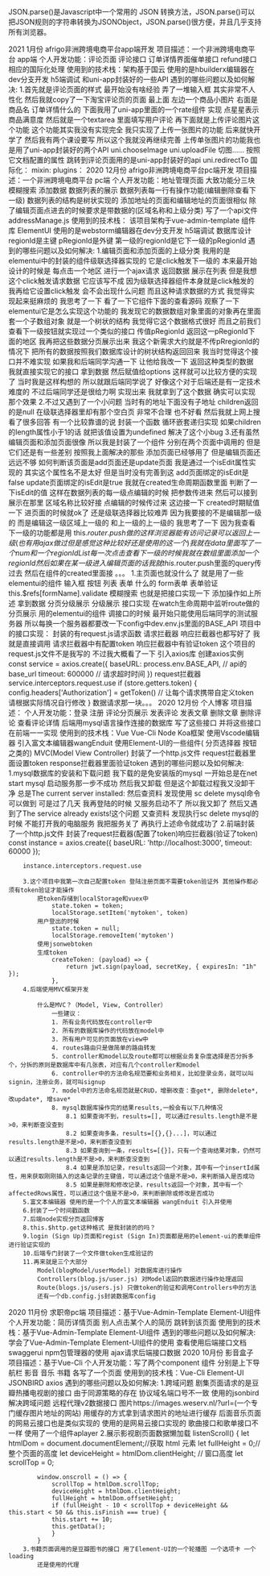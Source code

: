 JSON.parse()是Javascript中一个常用的 JSON 转换方法，JSON.parse()可以把JSON规则的字符串转换为JSONObject，JSON.parse()很方便，并且几乎支持所有浏览器。

2021 1月份
afrigo非洲跨境电商平台app端开发
    项目描述：一个非洲跨境电商平台 app端 
    个人开发功能：评论页面 评论接口 订单详情界面催单接口 refund接口 相应的国际化处理
    使用到的技术栈：架构基于国云 使用的是hbuilderx编辑器在dev分支开发 h5端调试 和uni-app封装好的一些API 
    遇到的哪些问题以及如何解决:
        1.首先就是评论页面的样式 最开始没有啥经验 弄了一堆输入框
            其实非常不人性化 然后我就copy了一下淘宝评论页的页面
            最上面 左边一个商品小图片 右面是商品名 订单详情什么的
            下面我用了uni-app里面的一个rate组件 实现 点星星表示商品满意度
            然后就是一个textarea 里面填写用户评论
            再下面就是上传评论图片这个功能
            这个功能其实我没有实现完全 我只实现了上传一张图片的功能
            后来就快开学了 然后我有两个课设要写
            所以这个我就没再继续完善
            上传单张图片的功能我也是用了uni-app封装好的两个API
            uni.chooseImage
            uni.uploadFile
            切图……
            按照它文档配置的属性
            跳转到评论页面用的是uni-app封装好的api uni.redirectTo
            国际化：
            mixin:
            plugins：
2020 12月份
afrigo非洲跨境电商平台pc端开发
    项目描述：一个非洲跨境电商平台 pc端 
    个人开发功能：地址管理页面 大致功能分三块 模糊搜索 添加数据 数据列表的展示
                数据列表每一行有操作功能(编辑删除查看下一级)
                数据列表的结构是树状实现的
                添加地址的页面和编辑地址的页面很相似 
                除了编辑页面点进去的时候要求是带数据的(区域名称和上级分类)
                写了一个api文件 addressManage.js
    使用到的技术栈：
        该项目架构于vue-admin-template 组件库 ElementUI 使用的是webstorm编辑器在dev分支开发 h5端调试
        数据库设计 regionId是主键 pRegionId是外键 第一级的regionId是它下一级的pRegionId
    遇到的哪些问题以及如何解决:
        1.编辑页面和添加页面的上级分类
        我用的是elementui中的封装的组件级联选择器实现的
        它是click触发下一级的
        本来最开始设计的时候是 每点击一个地区 
        进行一个ajax请求 返回数据 展示在列表
        但是我想这个click触发请求数据
        它应该写不成 因为级联选择器组件本身就是click触发的
        我再给它设置click触发 会不会出现什么问题
        而且这种请求数据的方式 我觉得实现起来挺麻烦的
        我思考了一下
        看了一下它组件下面的查看源码
        观察了一下 elementui它是怎么实现这个功能的
        我发现它的数据数组对象里面的对象再在里面套一个子数组对象
        就是一个树状的结构
        我觉得它这个数据格式很好
        而且之前我们查看下一级按钮就实现过一个类似的接口
        传值pRegionId 返回这一pRegionId下面的地区 
        我再把这些数据分页展示出来
        我这个新需求大约就是不传pRregionId的情况下
        把所有的数据按照我们数据库设计的树状结构返回回来
        我当时觉得这个接口并不难实现
        如果我和后端同学沟通一下 
        让他给我改一下
        返回这种类型的数据
        我就直接实现它的接口 拿到数据 然后赋值给options
        这样就可以比较方便的实现了
        当时我是这样构想的
        所以就跟后端同学说了
        好像这个对于后端还是有一定技术难度的
        不过后端同学还是很给力啊
        实现出来
        我就拿到了这个数据
        确实可以实现那个效果
        2.不过又遇到了一个小问题
        当时有的地址下面没有子地址
        children返回的是null
        在级联选择器里却有那个空白页
        非常不合理 也不好看
        然后我就上网上搜
        看了很多回答
        有一个比较靠谱的说
        封装一个函数
        循环嵌套递归实现 
        如果children的length属性小于1的话
        就把该值设置为undefined
        解决了这个小bug
        3.还有虽然编辑页面和添加页面很像
        所以我是封装了一个组件 
        分别在两个页面中调用的 
        但是它们还是有一些差别
        按照我上面解决的那些
        添加页面已经够用了
        但是编辑页面还远远不够
        如何判断该页面是add页面还是update页面
        我是通过一个isEdit属性实现的
        其实这个属性名不是太好 但是当时没有完善到这
        add页面绑定的isEdit是false
        update页面绑定的isEdit是true
        我就在created生命周期函数里面
        判断了一下isEdit的值
        这样在数据列表的每一级点编辑的时候
        把参数传进来 然后可以接到展示在那里
        区域名称比较好接
        点编辑的时候传过来
        这边接一下 created时期赋值一下
        进页面的时候就ok了
        还是级联选择器比较难弄
        因为我要接的不是编辑那一级的
        而是编辑这一级区域上一级的
        和上一级的上一级的
        我思考了一下
        因为我查看下一级的功能都是用
        this.$router.push做的
        这样浏览器能有访问记录 可以返回上一级
        (也有用ajax做过 但是感觉这种比较好 还是使用的这一个)
        我就在data里面写了一个num 和一个regionIdList
        每一次点击查看下一级的时候
        我就在数组里面添加一个regionId
        然后如果在某一级进入编辑页面的话
        我就this.$router.push里面的query传过去
        然后在组件的created里面接
        。。。
        1.主页面也就没什么了
            就是用了一些elementui的组件 输入框 按钮 列表 表单 什么的
            form表单 表单验证  this.$refs[formName].validate
            模糊搜索 也就是把接口实现一下
            添加操作如上所述
            拿到数据 
            分页分级展示 
            分级展示 接口实现 在watch生命周期中监听route做的
            分页展示 用的elementui的组件
            调接口的时候 最开始只能使用后端同学的测试服务器
            所以每换一个服务器都要改一下config中dev.env.js里面的BASE_API
        项目中的接口实现：
            封装的有request.js请求函数 
            请求拦截器 响应拦截器也都写好了
            我就是直接调用
            请求拦截器中有配置token
            响应拦截器中有验证token
            这个项目的request.js文件不是我写的
            不过我大概看了一下
            引入axios库
            创建axios实例
            const service = axios.create({
                baseURL: process.env.BASE_API, // api的base_url
                timeout: 600000 // 请求超时时间
            })
            request拦截器
            service.interceptors.request.use
            if (store.getters.token) {
                config.headers['Authorization'] = getToken() // 让每个请求携带自定义token 请根据实际情况自行修改
            }
            数据请求那一块。。。
2020 12月份
个人博客
    项目描述：
    个人开发功能：登录 注册 评论分页展示 发表评论 发表文章 删除文章 删除评论 查看评论详情
                后端用mysql语言操作连接的数据库 写了这些接口 并将这些接口在前端一一实现
    使用到的技术栈：Vue Vue-Cli Node Koa框架 使用Vscode编辑器 引入富文本编辑器wangEnduit
                    使用Element-UI的一些组件( 分页选择器 按钮之类的) MVC(Model View Controller)
                    封装了一个http.js文件 request拦截器里面设置token response拦截器里面验证token
    遇到的哪些问题以及如何解决:
        1.mysql数据库的安装和下载问题
            我下载的是免安装版的mysql
            一开始总是在net start mysql
            启动服务那一步不成功
            然后我又卸载
            但是这个卸载过程我又没卸干净
            总是The current server installed:
            然后查资料
            发现使用
            sc delete mysql命令
            可以做到
            可是过了几天 我再登陆的时候
            又服务启动不了
            所以我又卸了
            然后又遇到了The service already exists!这个问题
            又查资料
            发现执行sc delete mysql的时候 不能打开我的电脑服务 我把服务关了 再执行上述命令就成功了
        2.前端封装了一个http.js文件 封装了request拦截器(配置了token)响应拦截器(验证了token) 
        const instance = axios.create({
            baseURL: 'http://localhost:3000',
            timeout: 60000
        });

        instance.interceptors.request.use

        3.这个项目中我第一次自己配置token 登陆注册页面不需要token验证外 其他操作都必须有token验证才能操作
            把token存储到localStorage和vuex中
                state.token = token;
                localStorage.setItem('mytoken', token)
            用户登出的时候
                state.token = null;
                localStorage.removeItem('mytoken')
            使用jsonwebtoken
            生成token
                createToken: (payload) => {
                    return jwt.sign(payload, secretKey, { expiresIn: "1h" });
                },
        4.后端使用MVC框架开发
            
            什么是MVC？（Model, View, Controller）
                一些建议：
                1. 所有业务代码放在controller中
                2. 所有的数据库操作的代码放在model中
                3. 所有用户可见的页面放在view中
                4. routes路由只是做简单的路由转发
                5. controller和model以及route都可以根据业务复杂度选择是否分拆多个，分拆的原则是数据库中有几张表，对应有几个controller和model
                6. controller中的方法命名规范要和业务相关，比如登录业务，就可以叫signin，注册业务，就可叫signup
                7. model中的方法命名规范就是CRUD，增删改查：查get*, 删除delete*, 改update*, 增save*
                8. mysql数据库操作完的结果results,一般会有以下几种情况
                    8.1 如果查询不到，results=[], 可以通过results.length是不是>0，来判断查没查到
                    8.2 如果查询多条，results=[{},{}...]，可以通过results.length是不是>0，来判断查没查到
                    8.3 如果查询到一条，results=[{}]，只有一个查询结果对象，仍然可以通过results.length是不是>0，来判断查没查到
                    8.4 如果是添加记录，results返回一个对象，其中有一个insertId属性，用来获取刚刚插入的这条记录的主键值，可以通过这个值是不是>0，来判断插入是否成功
                    8.5 如果是删除和修改记录，results返回一个对象，其中有一个affectedRows属性，可以通过这个值是不是>0，来判断删除或修改是否成功
        5.富文本编辑器 使用的是一个个人的富文本编辑器 wangEnduit 引入并使用
        6.封装了一个时间戳函数
        7.后端node实现分页返回博客
        8.this.$http.get这种格式 是我封装的的吗？
        9.login (Sign Up)页面和regist (Sign In)页面都是用的element-ui的表单组件进行验证实现的
        10.后端专门封装了一个文件做token生成验证的
        11.再来就是三个大部分 
            Model(blogModel/userModel) 对数据库进行操作
            Controllers(blog.js/user.js) 对Model返回的数据进行操作处理返回
            Route(blogs.js/users.js) 只做token的验证和调用Controllers中的方法
            还有一个db.config.js封装数据库config
2020 11月份
求职帝pc端
    项目描述：基于Vue-Admin-Template Element-UI组件
    个人开发功能：简历详情页面 别人点击某个人的简历 跳转到该页面
    使用到的技术栈：基于Vue-Admin-Template Element-UI组件
    遇到的哪些问题以及如何解决:学会了Vue-Admin-Template Element-UI组件的使用 
                            查看使用后端接口文档 swaggerui npm包管理器的使用
                            ajax请求后端接口数据
2020 10月份
影音盒子
    项目描述：基于Vue-Cli 
    个人开发功能：写了两个component 组件 分别是上下导航栏 影音 音乐 书籍 各写了一个页面
    使用到的技术栈：Vue-Cli Element-UI  JSONBIRD axios
    遇到的哪些问题以及如何解决:
        1.跨域问题
        剧集页面请求的是豆瓣热播电视剧的接口 由于同源策略的存在
        协议域名端口号不一致 使用的jsonbird解决跨域问题 远程代理v2数据接口
        图片https://images.weserv.nl/?url=(一个专门缓存图片地址的网站) 用缓存的方式拿到请求图片的地址进行缓存
        后面音乐页面的网易云接口也是类似实现的 使用的是网易云接口实现的
        歌曲接口和歌单接口不一样
        使用了一个组件aplayer
        2.展示影视剧页面数据懒加载 
         listenScroll() {
            let htmlDom = document.documentElement;//获取 html 元素
            let fullHeight = 0;//整个页面的高度
            let deviceHeight = htmlDom.clientHeight; // 窗口高度
            let scrollTop = 0;

            window.onscroll = () => {
                scrollTop = htmlDom.scrollTop;
                deviceHeight = htmlDom.clientHeight;
                fullHeight = htmlDom.offsetHeight;
                if (fullHeight - 10 < scrollTop + deviceHeight && this.start < 50 && this.isFinish === true) {
                this.start += 10;
                this.getData();
                }
            }
        3.书籍页面调用的是豆瓣图书的接口 用了Element-UI的一个轮播图 一个选项卡 一个loading
            还是使用的代理                
